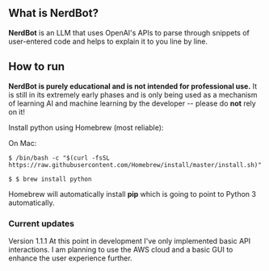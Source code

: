 ## What is NerdBot?
**NerdBot** is an LLM that uses OpenAI's APIs to parse through snippets of user-entered code and helps to explain it to you line by line.

## How to run
**NerdBot is purely educational and is not intended for professional use.** It is still in its extremely early phases and is only being used as a mechanism of learning AI and machine learning by the developer -- please do **not** rely on it!

Install python using Homebrew (most reliable):

On Mac:
```
$ /bin/bash -c "$(curl -fsSL https://raw.githubusercontent.com/Homebrew/install/master/install.sh)"
```

```
$ $ brew install python
```

Homebrew will automatically install **pip** which is going to point to Python 3 automatically. 

### Current updates

Version 1.1.1
At this point in development I've only implemented basic API interactions. I am planning to use the AWS cloud and a basic GUI to enhance the user experience further.
